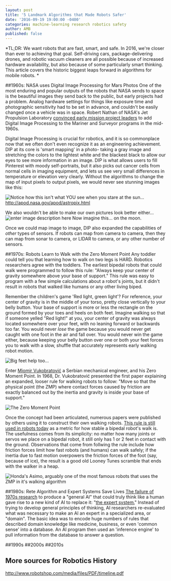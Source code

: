 ```yaml
---
layout: post
title: '5 Landmark Algorithms that Made Robots Safer'
date: '2016-09-19 19:00:00 -0400'
categories: machine-learning research robotics safety
author: AMB
published: false
---
```


*TL;DR: We want robots that are fast, smart, and safe.   In 2016, we're closer than ever to achieving that goal. Self-driving cars, package-delivering drones, and robotic vacuum cleaners are all possible because of increased hardware availability, but also because of some particularly smart thinking.  This article covers the historic biggest leaps forward in algorithms for mobile robots. *


##1960s:  NASA uses Digital Image Processing for Mars Photos
One of the most enduring and popular outputs of the robots that NASA sends to space is the beautiful images they send back to the public, but early projects had a problem.  Analog hardware settings for things like exposure time and photographic sensitivity had to be set in advance, and couldn't be easily changed once a vehicle was in space.  Robert Nathan of NASA's Jet Propulsion Laboratory [convinced early mission project leaders](http://history.nasa.gov/computers/Ch9-3.html)  to add Digital Image Processing to the Mariner  and Surveyor programs in the mid-1960s.   

Digital Image Processing is crucial for robotics, and it is so commonplace now that we often don't even recognize it as an engineering achievement.  DIP at its core is 'smart mapping' in a photo- taking a gray image and stretching the colors to the lightest white and the blackest black to allow our eyes to see more information in an image.   DIP is what allows users to fill Pinterest with moody self-portraits,  but it also picks out cancer cells from normal cells in imaging equipment, and lets us see very small differences in temperature or elevation very clearly.   Without the algorithms to change the map of input pixels to output pixels, we would never see stunning images like this: 

![Notice how this isn't what YOU see when you stare at the sun...](http://apod.nasa.gov/apod/image/1609/Filaprom_Lawrence_960.jpg)http://apod.nasa.gov/apod/astropix.html

We also wouldn't be able to make our own pictures look better either...
![enter image description here](http://lestaylorphoto.com/wp-content/uploads/2015/07/Before-After-1400W%28pp_w768_h256%29.jpg)
Now imagine this... on the moon. 

Once we could map image to image, DIP also expanded the capabilities of *other* types of sensors. If robots can map from camera to camera, then they can map from sonar to camera, or LIDAR to camera, or any other number of sensors.   

##1970s: Robots Learn to Walk with the Zero Moment Point
Any toddler could tell you that learning how to walk on two legs is HARD. Robotics researchers agree with the toddlers. The earliest bipedal robots that could walk were programmed to follow this rule: "Always keep your center of gravity somewhere above your base of support."  This rule was easy to program with a few simple calculations about a robot's joints, but it didn't result in robots that walked like humans or any other living biped.  

 Remember the children's game 'Red light, green light'?  For reference,  your center of gravity is in the middle of your torso, pretty close vertically to your belly button. Your base of support is more or less the rectangle on the ground formed by your toes and heels on both feet.  Imagine walking so that if someone yelled "Red light!" at you, your center of gravity was always located somewhere over your feet, with no leaning forward or backwards too far.  You would never *lose* the game because you would never get caught with one foot in the air and fall over.  You would never win the game either, because keeping your belly button over one or both your feet forces you to walk with a slow, shuffle that accurately represents early walking robot motion. 
 
 ![Big feet help too...](https://upload.wikimedia.org/wikipedia/commons/4/47/Nao_Robot_%28Robocup_2016%29.jpg)
 
Enter [Miomir Vukobratović](http://www.pupin.rs/RnDProfile/vukobratovic.html) a Serbian mechanical engineer, and his Zero Moment Point.  In 1968, Dr. Vukobratović presented the first paper explaining an expanded, looser rule for walking robots to follow: "Move so that the physical point (the ZMP) where contact forces caused by friction are exactly balanced out by the inertia and gravity is inside your base of support."  

![The Zero Moment Point](https://upload.wikimedia.org/wikipedia/commons/d/dd/ZMP.GIF)

Once the concept had been articulated, numerous papers were published by others using it to construct their own walking robots.  [This rule is still used in robots today](http://www.cs.cmu.edu/~cga/legs/vukobratovic.pdf) as a metric for how stable a bipedal robot's walk is. The usefulness comes from its simplicity: no matter how many joints or servos we place on a bipedal robot, it still only has 1 or 2 feet in contact with the ground.  Observations that come from follwing the rule include how friction forces limit how fast robots (and humans) can walk safely; if the inertia due to fast motion overpowers the friction forces of the foot (say, because of ice),  the result is a good old Looney Tunes scramble that ends with the walker in a heap. 

![Honda's Asimo, arguably one of the most famous robots that uses the ZMP in it's walking algorithm](https://upload.wikimedia.org/wikipedia/commons/thumb/3/39/ASIMO_4.28.11.jpg/800px-ASIMO_4.28.11.jpg)



##1980s: Rete Algorithm and Expert Systems Save Lives
[The failure of 1970s research](https://en.wikipedia.org/wiki/History_of_artificial_intelligence#Boom_1980.E2.80.931987) to produce a "general AI" that could truly think like a human gave rise to a new kind of AI to replace it: "[the expert system.](https://en.wikipedia.org/wiki/Expert_system)"  Instead of trying to develop general principles of thinking,  AI researchers re-evaluated what was necessary to make an AI an expert in a specialized area, or "domain".  The basic idea was to encode huge numbers of rules that described domain knowledge like medicine, business, or even 'common sense' into a database. An AI program then used an 'inference engine' to pull information from the database to answer a question. 


  

##1990s
##2000s
##2010s


## More sources for Robotics History
http://www.robotshop.com/media/files/PDF/timeline.pdf

